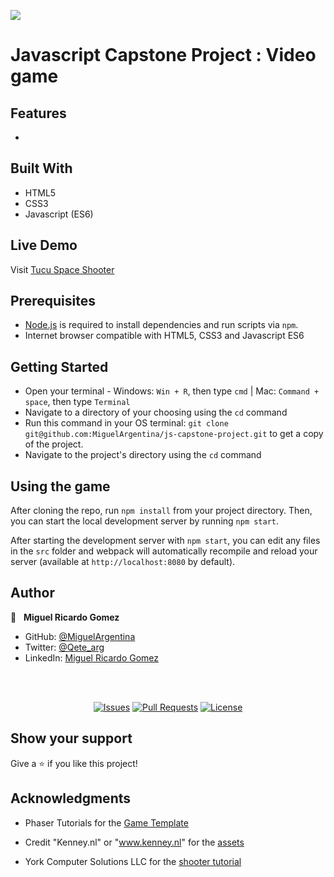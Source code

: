 ![](https://img.shields.io/badge/Microverse-blueviolet)


# Javascript Capstone Project : Video game

## Features

- 

## Built With

- HTML5
- CSS3
- Javascript (ES6)

## Live Demo

Visit [Tucu Space Shooter](https://jovial-aryabhata-576249.netlify.app/)

## Prerequisites

- [Node.js](https://nodejs.org) is required to install dependencies and run scripts via `npm`.
- Internet browser compatible with HTML5, CSS3 and Javascript ES6

## Getting Started

- Open your terminal - Windows: `Win + R`, then type `cmd` | Mac: `Command + space`, then type `Terminal`
- Navigate to a directory of your choosing using the `cd` command
- Run this command in your OS terminal: `git clone git@github.com:MiguelArgentina/js-capstone-project.git` to get a copy of the project.
- Navigate to the project's directory using the `cd` command


## Using the game

After cloning the repo, run `npm install` from your project directory. Then, you can start the local development server by running `npm start`.

After starting the development server with `npm start`, you can edit any files in the `src` folder and webpack will automatically recompile and reload your server (available at `http://localhost:8080` by default).


## Author

👤 &nbsp; **Miguel Ricardo Gomez**

- GitHub: [@MiguelArgentina](https://github.com/MiguelArgentina)
- Twitter: [@Qete_arg](https://twitter.com/Qete_arg)
- LinkedIn: [Miguel Ricardo Gomez](https://www.linkedin.com/in/miguelricardogomez/)

<br>
<br>
<p align="center">
  <a href="https://github.com/MiguelArgentina/js-capstone-project/issues">
  <img src="https://img.shields.io/github/issues-raw/MiguelArgentina/js-capstone-project?style=for-the-badge"
       alt="Issues"></a>
   <a href="https://github.com/MiguelArgentina/js-capstone-project/pulls">
  <img src="https://img.shields.io/github/issues-pr/MiguelArgentina/js-capstone-project?style=for-the-badge"
       alt="Pull Requests"></a>
   <a href="https://github.com/MiguelArgentina/js-capstone-project/blob/main/LICENSE">
  <img src="https://img.shields.io/github/license/MiguelArgentina/js-capstone-project?style=for-the-badge"
       alt="License"></a>
</p>

## Show your support

Give a ⭐️ if you like this project!

## Acknowledgments

- Phaser Tutorials for the [Game Template](https://phasertutorials.com/creating-a-phaser-3-template-part-1/)

- Credit "Kenney.nl" or "www.kenney.nl" for the [assets](https://opengameart.org/content/space-shooter-redux)

- York Computer Solutions LLC for the [shooter tutorial](https://learn.yorkcs.com/build-a-space-shooter-with-phaser-3/) 